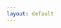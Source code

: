 ```yaml
---
layout: default
---
```


<div class="calendly-inline-widget" data-url="https://calendly.com/krishnadevz/meet" style="min-width:320px;height:930px;"></div>
<script type="text/javascript" src="https://assets.calendly.com/assets/external/widget.js"></script>
